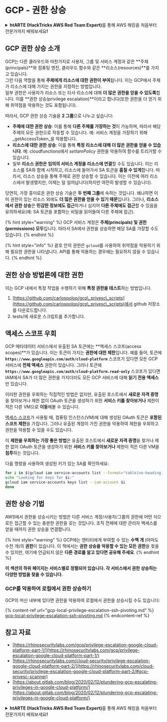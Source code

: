 # GCP - 권한 상승

<details>

<summary><strong>htARTE (HackTricks AWS Red Team Expert)</strong>를 통해 AWS 해킹을 처음부터 전문가까지 배워보세요<strong>!</strong></summary>

HackTricks를 지원하는 다른 방법:

* 회사를 **HackTricks에서 광고**하거나 **PDF로 HackTricks를 다운로드**하려면 [**SUBSCRIPTION PLANS**](https://github.com/sponsors/carlospolop)를 확인하세요!
* [**공식 PEASS & HackTricks 스웨그**](https://peass.creator-spring.com)를 얻으세요.
* [**The PEASS Family**](https://opensea.io/collection/the-peass-family)를 발견하세요. 독점적인 [**NFTs**](https://opensea.io/collection/the-peass-family) 컬렉션입니다.
* 💬 [**Discord 그룹**](https://discord.gg/hRep4RUj7f) 또는 [**텔레그램 그룹**](https://t.me/peass)에 **참여**하거나 **Twitter** 🐦 [**@carlospolopm**](https://twitter.com/carlospolopm)을 **팔로우**하세요.
* **Hacking 트릭을 공유하려면** [**HackTricks**](https://github.com/carlospolop/hacktricks) 및 [**HackTricks Cloud**](https://github.com/carlospolop/hacktricks-cloud) github 저장소에 PR을 제출하세요.

</details>

## GCP 권한 상승 소개 <a href="#introduction-to-gcp-privilege-escalation" id="introduction-to-gcp-privilege-escalation"></a>

GCP는 다른 클라우드와 마찬가지로 사용자, 그룹 및 서비스 계정과 같은 **주체(principals)**와 컴퓨팅 엔진, 클라우드 함수와 같은 **리소스(resources)**를 가지고 있습니다.\
그런 다음 역할을 통해 **주체에게 리소스에 대한 권한이 부여**됩니다. 이는 GCP에서 주체가 리소스에 대해 가지는 권한을 지정하는 방법입니다.\
일부 권한은 사용자가 리소스 또는 타사 리소스에 대해 **더 많은 권한을 얻을 수 있도록**합니다. 이를 **권한 상승(privilege escalation)**이라고 합니다(또한 권한을 더 얻기 위해 취약점을 악용하는 것도 포함됩니다).

따라서, GCP 권한 상승 기술을 **2 그룹**으로 나누고 싶습니다:

* **주체에 대한 권한 상승**: 이를 통해 **다른 주체를 가장하는 것**이 가능하며, 따라서 해당 주체의 모든 권한으로 작동할 수 있습니다. 예: 서비스 계정을 가장하기 위해 _getAccessToken_을 악용합니다.
* **리소스에 대한 권한 상승**: 이를 통해 **특정 리소스에 대해 더 많은 권한을 얻을 수 있습니다**. 예: cloudfunctions에서 _setIamPolicy_ 권한을 악용하여 함수를 트리거할 수 있습니다.
* 일부 **리소스 권한은 임의의 서비스 계정을 리소스에 연결**할 수도 있습니다. 이는 리소스를 SA와 함께 시작하고, 리소스에 들어가서 SA 토큰을 **훔칠 수 있게**합니다. 따라서, 리소스 상승을 통해 주체로 권한 상승할 수 있습니다. 이는 이전에 여러 리소스에서 발생했지만, 이제는 덜 일어납니다(하지만 여전히 발생할 수 있습니다).

당연히, 가장 흥미로운 권한 상승 기술은 **두 번째 그룹**에 속하는 것입니다. 왜냐하면 이미 권한이 있는 리소스 외에도 **더 많은 권한을 얻을 수 있기 때문**입니다. 그러나, **리소스에서 권한 상승**은 **민감한 정보에도 접근**하거나 심지어 **다른 주체에도 접근**할 수 있음을 유의하세요(예: SA 토큰을 포함하는 비밀을 읽어들여 다른 주체에 접근).

{% hint style="warning" %}
GCP 서비스 계정은 **주체(principals) 및 권한(permissions) 모두**입니다. 따라서 SA에서 권한을 상승하면 해당 SA를 가장할 수도 있습니다.
{% endhint %}

{% hint style="info" %}
괄호 안의 권한은 `gcloud`를 사용하여 취약점을 악용하기 위해 필요한 권한을 나타냅니다. API를 통해 악용하는 경우에는 필요하지 않을 수 있습니다.
{% endhint %}

## 권한 상승 방법론에 대한 권한

이는 GCP 내에서 특정 작업을 수행하기 위해 **특정 권한을 테스트**하는 방법입니다.

1. [https://github.com/carlospolop/gcp\_privesc\_scripts](https://github.com/carlospolop/gcp\_privesc\_scripts)에서 github 저장소를 다운로드합니다.
2. tests/에 새로운 스크립트를 추가합니다.

## 액세스 스코프 우회 <a href="#bypassing-access-scopes" id="bypassing-access-scopes"></a>

GCP 메타데이터 서비스에서 유출된 SA 토큰에는 **액세스 스코프(access scopes)**가 있습니다. 이는 토큰이 가지는 **권한에 대한 제한**입니다. 예를 들어, 토큰에 **`https://www.googleapis.com/auth/cloud-platform`** 스코프가 있다면 모든 GCP 서비스에 **전체 액세스** 권한이 있습니다. 그러나 토큰에 **`https://www.googleapis.com/auth/cloud-platform.read-only`** 스코프가 있다면 IAM에서 SA가 더 많은 권한을 가지더라도 모든 GCP 서비스에 대해 **읽기 전용 액세스**만 있습니다.

이러한 권한을 우회하는 직접적인 방법은 없지만, 유출된 호스트에서 **새로운 자격 증명**을 찾아보거나 제한 없이 OAuth 토큰을 생성하기 위한 **서비스 키를 찾아보거나** 제한이 적은 다른 VM으로 **이동**해볼 수 있습니다.

[액세스 스코프](https://cloud.google.com/compute/docs/access/service-accounts#accesscopesiam)가 사용될 때, 컴퓨팅 인스턴스(VM)에 대해 생성된 OAuth 토큰은 **포함된 스코프 제한**을 가집니다. 그러나 유출된 계정이 가진 권한을 악용하여 제한을 우회하고 권한을 악용할 수 있을 수도 있습니다.

이 **제한을 우회하는 가장 좋은 방법**은 유출된 호스트에서 **새로운 자격 증명**을 찾거나 제한 없이 OAuth 토큰을 생성하기 위한 **서비스 키를 찾아보거나** 제한이 적은 다른 VM을 **침투**하는 것입니다.

다음 명령을 사용하여 생성된 키가 있는 SA를 확인하세요:
```bash
for i in $(gcloud iam service-accounts list --format="table[no-heading](email)"); do
echo "Looking for keys for $i:"
gcloud iam service-accounts keys list --iam-account $i
done
```
## 권한 상승 기법

AWS에서 권한을 상승시키는 방법은 다른 서비스 계정/사용자/그룹의 권한에 어떤 식으로든 접근할 수 있는 충분한 권한을 갖는 것입니다. 조직 전체에 대한 관리자 액세스를 얻을 때까지 권한 상승을 연결합니다.

{% hint style="warning" %}
GCP에는 엔티티에게 부여할 수 있는 **수백 개** (아마도 수천 개)의 **권한**이 있습니다. 이 책에서는 **권한 상승을 악용할 수 있는 모든 권한**을 찾을 수 있지만, 여기에 언급되지 않은 **다른 경로를 알고 있다면 공유해 주세요**.
{% endhint %}

**이 섹션의 하위 페이지는 서비스별로 정렬되어 있습니다. 각 서비스에서 권한 상승하는 다양한 방법을 찾을 수 있습니다.**

### GCP를 악용하여 로컬에서 권한 상승하기

GCP의 머신 내부에 있다면 권한을 악용하여 로컬에서 권한을 상승시킬 수도 있습니다:

{% content-ref url="gcp-local-privilege-escalation-ssh-pivoting.md" %}
[gcp-local-privilege-escalation-ssh-pivoting.md](gcp-local-privilege-escalation-ssh-pivoting.md)
{% endcontent-ref %}

## 참고 자료

* [https://rhinosecuritylabs.com/gcp/privilege-escalation-google-cloud-platform-part-1/](https://rhinosecuritylabs.com/gcp/privilege-escalation-google-cloud-platform-part-1/)
* [https://rhinosecuritylabs.com/cloud-security/privilege-escalation-google-cloud-platform-part-2/](https://rhinosecuritylabs.com/cloud-security/privilege-escalation-google-cloud-platform-part-2/#gcp-privesc-scanner)
* [https://about.gitlab.com/blog/2020/02/12/plundering-gcp-escalating-privileges-in-google-cloud-platform/](https://about.gitlab.com/blog/2020/02/12/plundering-gcp-escalating-privileges-in-google-cloud-platform/)

<details>

<summary><strong>htARTE (HackTricks AWS Red Team Expert)</strong>를 통해 AWS 해킹을 처음부터 전문가까지 배워보세요<strong>!</strong></summary>

HackTricks를 지원하는 다른 방법:

* HackTricks에서 **회사 광고를 보거나 HackTricks를 PDF로 다운로드**하려면 [**SUBSCRIPTION PLANS**](https://github.com/sponsors/carlospolop)를 확인하세요!
* [**공식 PEASS & HackTricks 스웨그**](https://peass.creator-spring.com)를 얻으세요.
* [**The PEASS Family**](https://opensea.io/collection/the-peass-family)를 발견하세요. 독점적인 [**NFTs**](https://opensea.io/collection/the-peass-family) 컬렉션입니다.
* 💬 [**Discord 그룹**](https://discord.gg/hRep4RUj7f) 또는 [**텔레그램 그룹**](https://t.me/peass)에 **참여**하거나 **Twitter** 🐦 [**@carlospolopm**](https://twitter.com/carlospolopm)**을** **팔로우**하세요.
* **HackTricks**와 **HackTricks Cloud** github 저장소에 PR을 제출하여 **해킹 트릭을 공유**하세요.

</details>
